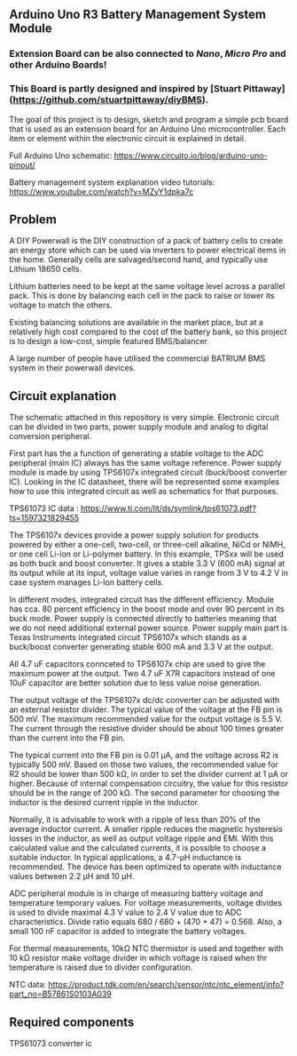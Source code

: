 Arduino Uno R3 Battery Management System Module
---

### Extension Board can be also connected to _Nano_, _Micro Pro_ and other Arduino Boards!
### This Board is partly designed and inspired by [Stuart Pittaway] (https://github.com/stuartpittaway/diyBMS).

The goal of this project is to design, sketch and program a simple pcb board that is used as an extension board for an Arduino Uno microcontroller. Each item or element within the
electronic circuit is explained in detail.

Full Arduino Uno schematic: https://www.circuito.io/blog/arduino-uno-pinout/

Battery management system explanation video tutorials: https://www.youtube.com/watch?v=MZyY1dpka7c

Problem
---
A DIY Powerwall is the DIY construction of a pack of battery cells to create an energy store which can be used via inverters to power electrical items in the home. Generally cells are salvaged/second hand, and typically use Lithium 18650 cells.

Lithium batteries need to be kept at the same voltage level across a parallel pack. This is done by balancing each cell in the pack to raise or lower its voltage to match the others.

Existing balancing solutions are available in the market place, but at a relatively high cost compared to the cost of the battery bank, so this project is to design a low-cost, simple featured BMS/balancer.

A large number of people have utilised the commercial BATRIUM BMS system in their powerwall devices.

Circuit explanation
---
The schematic attached in this repository is very simple. Electronic circuit can be divided in two parts, power supply module and analog to digital conversion peripheral. 

First part has the a function of generating a stable voltage to the ADC peripheral (main IC) always has the same voltage reference. Power supply module is made by using TPS6107x
integrated circuit (buck/boost converter IC). Looking in the IC datasheet, there will be represented some examples how to use this integrated circuit as well as schematics for that 
purposes. 

TPS61073 IC data : https://www.ti.com/lit/ds/symlink/tps61073.pdf?ts=1597321829455

The TPS6107x devices provide a power supply solution for products powered by either a one-cell, two-cell, or three-cell alkaline, NiCd or NiMH, or one cell Li-ion or Li-polymer
battery. In this example, TPSxx will be used as both buck and boost converter. It gives a stable 3.3 V (600 mA) signal at its output while at its input, voltage value varies
in range from 3 V to 4.2 V in case system manages Li-Ion battery cells.

In different modes, integrated circuit has the different efficiency. Module has cca. 80 percent efficiency in the boost mode and over 90 percent in its buck mode. Power supply is
connected directly to batteries meaning that we do not need additional external power source. Power supply main part is Texas Instruments integrated circuit TPS6107x which stands as
a buck/boost converter generating stable 600 mA and 3.3 V at the output. 

All 4.7 uF capacitors connceted to TPS6107x chip are used to give the maximum power at the output. Two 4.7 uF X7R capacitors instead of one 10uF capacitor are better solution due to
less value noise generation.

The output voltage of the TPS6107x dc/dc converter can be adjusted with an external resistor divider. The typical value of the voltage at the FB pin is 500 mV. The maximum
recommended value for the output voltage is 5.5 V. The current through the resistive divider should be about 100 times greater than the current into the FB pin.

The typical current into the FB pin is 0.01 µA, and the voltage across R2 is typically 500 mV. Based on those two values, the recommended value for R2 should be lower than 500 kΩ, in
order to set the divider current at 1 µA or higher. Because of internal compensation circuitry, the value for this resistor should be in the range of 200 kΩ. The second parameter for
choosing the inductor is the desired current ripple in the inductor. 

Normally, it is advisable to work with a ripple of less than 20% of the average inductor current. A smaller ripple reduces the magnetic hysteresis losses in the inductor, as well as
output voltage ripple and EMI. With this calculated value and the calculated currents, it is possible to choose a suitable inductor. In typical applications, a 4.7-µH inductance is
recommended. The device has been optimized to operate with inductance values between 2.2 µH and 10 µH.

ADC peripheral module is in charge of measuring battery voltage and temperature temporary values. For voltage measurements, voltage divides is used to divide maximal 4.3 V value to 
2.4 V value due to ADC characteristics. Divide ratio equals 680 / 680 + (470 + 47) =  0.568. Also, a small 100 nF capacitor is added to integrate the battery voltages.

For thermal measurements, 10kΩ NTC thermistor is used and together with 10 kΩ resistor make voltage divider in which voltage is raised when thr temperature is raised due to divider
configuration.

NTC data: https://product.tdk.com/en/search/sensor/ntc/ntc_element/info?part_no=B57861S0103A039

Required components
---
TPS61073 converter ic
